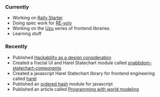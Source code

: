 ### Currently

- Working on [Rally Starter](https://rallystarter.com)
- Doing spec work for [RE-volv](http://re-volv.org/)
- Working on the [Uzu](github.com/uzujs/uzu) series of frontend libraries
- Learning stuff

### Recently

- Published [Hackability as a design consideration](/Hackability-as-a-design-consideration)
- Created a fractal UI and Harel Statechart module called [snabbdom-statechart-components](https://github.com/jayrbolton/snabbdom-statechart-components)
- Created a javascript Harel Statechart library for frontend engineering called [harel](https://github.com/jayrbolton/harel)
- Published an [ordered hash](https://github.com/jayrbolton/ordered-hash) module for javascript
- Published an article called [Programming with world modeling](http://www.jayrbolton.com/programming-from-world-models/)
